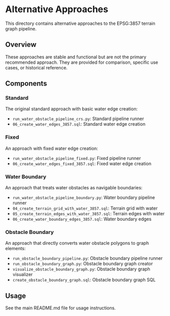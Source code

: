 # Alternative Approaches

This directory contains alternative approaches to the EPSG:3857 terrain graph pipeline.

## Overview

These approaches are stable and functional but are not the primary recommended approach. They are provided for comparison, specific use cases, or historical reference.

## Components

### Standard

The original standard approach with basic water edge creation:

- `run_water_obstacle_pipeline_crs.py`: Standard pipeline runner
- `06_create_water_edges_3857.sql`: Standard water edge creation

### Fixed

An approach with fixed water edge creation:

- `run_water_obstacle_pipeline_fixed.py`: Fixed pipeline runner
- `06_create_water_edges_fixed_3857.sql`: Fixed water edge creation

### Water Boundary

An approach that treats water obstacles as navigable boundaries:

- `run_water_obstacle_pipeline_boundary.py`: Water boundary pipeline runner
- `04_create_terrain_grid_with_water_3857.sql`: Terrain grid with water
- `05_create_terrain_edges_with_water_3857.sql`: Terrain edges with water
- `06_create_water_boundary_edges_3857.sql`: Water boundary edges

### Obstacle Boundary

An approach that directly converts water obstacle polygons to graph elements:

- `run_obstacle_boundary_pipeline.py`: Obstacle boundary pipeline runner
- `run_obstacle_boundary_graph.py`: Obstacle boundary graph creator
- `visualize_obstacle_boundary_graph.py`: Obstacle boundary graph visualizer
- `create_obstacle_boundary_graph.sql`: Obstacle boundary graph SQL

## Usage

See the main README.md file for usage instructions.

